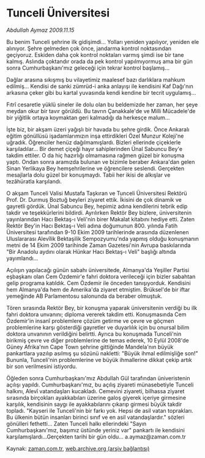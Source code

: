 # Tunceli  Üniversitesi

*Abdullah Aymaz 2009.11.15*

<tr><td class="metin" colspan="2" style="padding-top: 20px; padding-left: 5px; ">Bu benim Tunceli şehrine ilk gidişimdi... Yolları yeniden yapılıyor, yeniden ele alınıyor. Şehre gelmeden çok önce, jandarma kontrol noktasından geçiyoruz. Eskiden daha çok kontrol noktaları varmış şimdi ise bir tane kalmış. Aslında çoktandır orada da pek kontrol yapılmıyormuş ama bir gün sonra Cumhurbaşkanı'mız geleceği için tekrar kontrol başlamış...</td></tr><tr><td class="metin" colspan="2" style="padding-top: 20px; padding-left: 5px; "><p> Dağlar arasına sıkışmış bu vilayetimiz maalesef bazı darlıklara mahkum edilmiş... Kendisi de sanki zümrüd-i anka anlayışı ile kendisini Kaf Dağı'nın arkasına çeker gibi bu kartal yuvasında kendi kendine bir tecrit uygulamış...
<p> Fıtrî cesaretle yüklü sineler ile dolu olan bu beldemizde her zaman, her şeye meydan okur bir tavır görüldü. Bu tavrın Çanakkale'de ve Milli Mücadele'de bir yiğitlik ortaya koymaktan geri kalmadığı da herkesçe malum...
<p> İşte biz, bir akşam üzeri yağışlı bir havada bu şehre girdik. Önce Ankaralı eğitim gönüllüsü işadamlarımızın inşa ettirdikleri Özel Munzur Koleji'ne uğradık. Öğrenciler henüz dağılmamışlardı. Bizleri ellerinde çiçeklerle karşıladılar... Bir demet çiçeği hayır sahiplerinden Ünal Sabuncu Bey'e takdim ettiler. O da hiç hazırlığı olmamasına rağmen güzel bir konuşma yaptı. Ondan sonra aramızda bulunan ve bizimle beraber Ankara'dan gelen Sinan Yerlikaya Bey hemşehrilerine ve öğrencilere seslendi. Gerçekten mesajlarla dolu güzel bir konuşmaydı. Tabii her ikisi de alkışlar ve tezâhüratla karşılandı.
<p> O akşam Tunceli Valisi Mustafa Taşkıran ve Tunceli Üniversitesi Rektörü Prof. Dr. Durmuş Boztuğ beyleri ziyaret ettik. İkisini de çok dinamik ve gayretli gördük. Ünal Sabuncu Bey, hepimiz adına kendilerini tebrik edip takdir ve teşekkürlerini bildirdi. Ayrılırken Rektör Bey bizlere, üniversitenin yayınlarından Hacı Bektaş-ı Veli'nin birer Makalat kitabını hediye etti. Zaten Rektör Bey'in Hacı Bektaş-ı Veli adına doğumunun 800. yılında Fatih Üniversitesi tarafından 9-10 Ekim 2009 tarihlerinde arasında düzenlenen Uluslararası Alevîlik Bektaşilik Sempozyumu'nda yapmış olduğu konuşmanın metni de 14 Ekim 2009 tarihinde Zaman Gazetesi'nin Avrupa baskılarında "Bir Anadolu aydını olarak Hünkar Hacı Bektaş-ı Veli" başlığı altında yayımlandı...
<p> Açılışın yapılacağı günün sabahı üniversitede, Almanya'da Yeşiller Partisi eşbaşkanı olan Cem Özdemir'e fahri doktora verileceği için bizler sabahtan gelip programa katıldık. Cem Özdemir ile önceden tanışıyorduk. Kendisini hem Almanya'da hem de Amerika'da ziyaret etmiştim. Brüksel'de bir iftar yemeğinde AB Parlamentosu salonunda da beraber olmuştuk.
<p> Tören sırasında Rektör Bey, bir konuşma yaparak üniversitenin verdiği bu ilk fahri doktora unvanını; diploma vererek takdim etti. Konuşmasında Cem Özdemir'in insanî problemlere çözüm getirme ve çevre ve göçmen problemlerine karşı gösterdiği gayretler ve duyarlılık için bu onursal bilim doktora unvanının verildiğini belirtti. Ayrıca bu konuşmada Tunceli'nin birikmiş çevre ve diğer problemlerine de temas ederek, 10 Eylül 2008'de Güney Afrika'nın Cape Town şehrine gittiğinde Mandela'nın büyük pankartlara yazılıp asılmış şu sözünü nakletti: "Büyük ihmal edilmişliğe son!" Bununla, Tunceli'nin problemlerine ve büyük ihmallerine dikkat çekip artık bir son verilmesini istiyordu. 
<p> Öğleden sonra Cumhurbaşkanı'mız Abdullah Gül tarafından üniveristenin açılışı yapıldı. Cumhurbaşkanı'mız, bu açılış ziyareti münasebetiyle Tunceli halkını, Alevî vatandaşları kucakladı. Cemevini ziyareti, bilhassa ziyaret sırasında birçokları ayakkabıları üzerine galoş giyerek içeriye girmesine karşılık, kendisinin saygı ile ayakkabılarını çıkarıp girmesi büyük takdir topladı. "Kayseri ile Tunceli'nin bir farkı yok. Hepsi de asil vatan toprakları. Bu ülkenin bütün insanları birinci sınıf ve en asil vatandaşlardır." sözleri gönülleri fethetti... Zaten Tunceli halkı ellerindeki "Sayın Cumhurbaşkanı'mız, başımız üstünde yeriniz var" pankartı ile kendisini karşılamışlardı...Gerçekten tarihi bir gün oldu... a.aymaz@zaman.com.tr <br/></p></p></p></p></p></p></p></td></tr>

Kaynak: [zaman.com.tr](http://zaman.com.tr/yazar.do?yazino=915905), [web.archive.org (arşiv bağlantısı)](http://web.archive.org/web/20091120192728/http://zaman.com.tr:80/yazar.do?yazino=915905)
